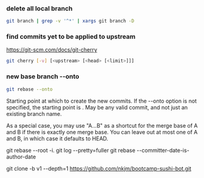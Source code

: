 ### delete all local branch

```sh
git branch | grep -v '^*' | xargs git branch -D
```

### find commits yet to be applied to upstream

https://git-scm.com/docs/git-cherry

```sh
git cherry [-v] [<upstream> [<head> [<limit>]]]

```

### new base branch --onto <newbase>

```sh
git rebase --onto
```

Starting point at which to create the new commits. If the --onto option is not specified, the starting point is <upstream>. May be any valid commit, and not just an existing branch name.

As a special case, you may use "A...B" as a shortcut for the merge base of A and B if there is exactly one merge base. You can leave out at most one of A and B, in which case it defaults to HEAD.

git rebase --root -i.
git log --pretty=fuller
git rebase --committer-date-is-author-date

git clone -b v1 --depth=1 https://github.com/nkjm/bootcamp-sushi-bot.git
